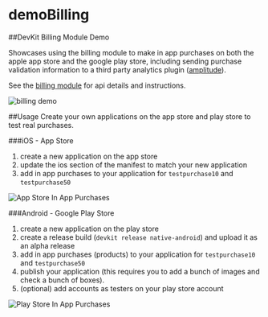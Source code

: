 demoBilling
=================

##DevKit Billing Module Demo

Showcases using the billing module to make in app purchases on both the apple
app store and the google play store, including sending purchase validation
information to a third party analytics plugin
([amplitude](https://github.com/gameclosure/amplitude)).

See the [billing module](https://github.com/gameclosure/billing) for api details
and instructions.

![billing
demo](http://storage.googleapis.com/devkit-modules/billing/billing_screenshot.png)


##Usage
Create your own applications on the app store and play store to test real
purchases.


###iOS - App Store
1. create a new application on the app store
1. update the ios section of the manifest to match your
   new application
1. add in app purchases to your application for `testpurchase10` and
   `testpurchase50`

![App Store In App
Purchases](http://storage.googleapis.com/devkit-modules/billing/billing_appstore_purchases.png)


###Android - Google Play Store
1. create a new application on the play store
1. create a release build (`devkit release native-android`) and upload it as an
   alpha release
1. add in app purchases (products) to your application for `testpurchase10` and
   `testpurchase50`
1. publish your application (this requires you to add a bunch of images and
   check a bunch of boxes).
1. (optional) add accounts as testers on your play store account

![Play Store In App
Purchases](http://storage.googleapis.com/devkit-modules/billing/billing_playstore_purchases.png)
